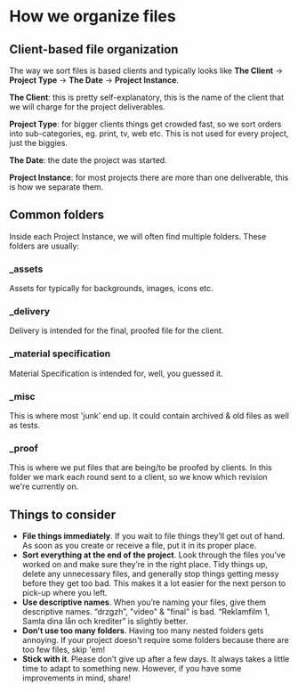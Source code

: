 # How we organize files

## Client-based file organization

The way we sort files is based clients and typically looks like **The Client** → **Project Type** → **The Date** → **Project Instance**.

**The Client**: this is pretty self-explanatory, this is the name of the client that we will charge for the project deliverables.

**Project Type**: for bigger clients things get crowded fast, so we sort orders into sub-categories, eg. print, tv, web etc. This is not used for every project, just the biggies.

**The Date**: the date the project was started.

**Project Instance**: for most projects there are more than one deliverable, this is how we separate them.

## Common folders

Inside each Project Instance, we will often find multiple folders. These folders are usually:

### \_assets

Assets for typically for backgrounds, images, icons etc.

### \_delivery

Delivery is intended for the final, proofed file for the client.

### \_material specification

Material Specification is intended for, well, you guessed it.

### \_misc

This is where most 'junk' end up. It could contain archived & old files as well as tests.

### \_proof

This is where we put files that are being/to be proofed by clients. In this folder we mark each round sent to a client, so we know which revision we're currently on.

## Things to consider

- **File things immediately**. If you wait to file things they’ll get out of hand. As soon as you create or receive a file, put it in its proper place.
- **Sort everything at the end of the project**. Look through the files you’ve worked on and make sure they’re in the right place. Tidy things up, delete any unnecessary files, and generally stop things getting messy before they get too bad. This makes it a lot easier for the next person to pick-up where you left.
- **Use descriptive names**. When you’re naming your files, give them descriptive names. “drzgzh”, "video" & "final" is bad. “Reklamfilm 1, Samla dina lån och krediter” is slightly better.
- **Don’t use too many folders**. Having too many nested folders gets annoying. If your project doesn't require some folders because there are too few files, skip 'em!
- **Stick with it**. Please don’t give up after a few days. It always takes a little time to adapt to something new. However, if you have some improvements in mind, share!
